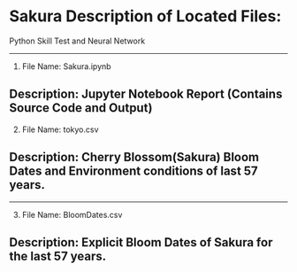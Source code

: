 Sakura
Description of Located Files:
========================

Python Skill Test and Neural Network


---------------------------------
1. File Name: Sakura.ipynb

Description: Jupyter Notebook Report
(Contains Source Code and Output)
---------------------------------
2. File Name: tokyo.csv

Description: Cherry Blossom(Sakura)
Bloom Dates and Environment 
conditions  of last 57 years.
---------------------------------
---------------------------------
3. File Name: BloomDates.csv

Description: Explicit Bloom Dates of
Sakura for the last 57 years.
---------------------------------
